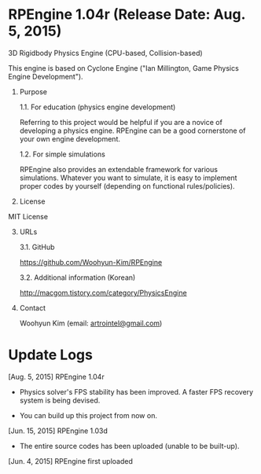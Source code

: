 # RPEngine 1.04r (Release Date: Aug. 5, 2015)

3D Rigidbody Physics Engine (CPU-based, Collision-based)

This engine is based on Cyclone Engine ("Ian Millington, Game Physics Engine Development").

1. Purpose

	1.1. For education (physics engine development)

	Referring to this project would be helpful if you are a novice of developing a physics engine. RPEngine can be a good cornerstone of your own engine development.

	1.2. For simple simulations

	RPEngine also provides an extendable framework for various simulations. Whatever you want to simulate, it is easy to implement proper codes by yourself (depending on functional rules/policies).

2. License

MIT License

3. URLs
	
	3.1. GitHub

	 https://github.com/Woohyun-Kim/RPEngine

	3.2. Additional information (Korean)

	 http://macgom.tistory.com/category/PhysicsEngine

4. Contact

	 Woohyun Kim (email: artrointel@gmail.com)


# Update Logs

[Aug. 5, 2015] RPEngine 1.04r

- Physics solver's FPS stability has been improved. A faster FPS recovery system is being devised.

- You can build up this project from now on.

[Jun. 15, 2015] RPEngine 1.03d

- The entire source codes has been uploaded (unable to be built-up).

[Jun. 4, 2015] RPEngine first uploaded

